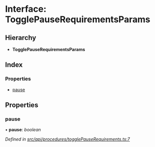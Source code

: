 # Interface: TogglePauseRequirementsParams

## Hierarchy

* **TogglePauseRequirementsParams**

## Index

### Properties

* [pause](togglepauserequirementsparams.md#pause)

## Properties

###  pause

• **pause**: *boolean*

*Defined in [src/api/procedures/togglePauseRequirements.ts:7](https://github.com/PolymathNetwork/polymesh-sdk/blob/4f2fd432/src/api/procedures/togglePauseRequirements.ts#L7)*
